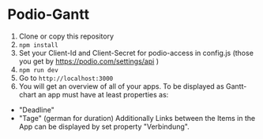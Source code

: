 # Podio-Gantt

1. Clone or copy this repository
2. `npm install`
3. Set your Client-Id and Client-Secret for podio-access in config.js (those you get by https://podio.com/settings/api )
4. `npm run dev`
5. Go to `http://localhost:3000`
6. You will get an overview of all of your apps. To be displayed as Gantt-chart an app must have at least properties as:
  - "Deadline"
  - "Tage" (german for duration)
  Additionally Links between the Items in the App can be displayed by set property "Verbindung".


